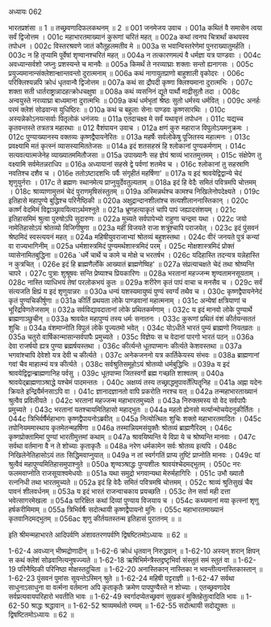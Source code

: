 अध्यायः 062

भारतप्रशंसा ॥ 1 ॥ तच्छ्रवणादिफलकथनम् ॥ 2 ॥
001	जनमेजय उवाच ।
001a	कथितं वै समासेन त्वया सर्वं द्विजोत्तम ।
001c	महाभारतमाख्यानं कुरूणां चरितं महत् ॥
002a	कथां त्वनघ चित्रार्थां कथयस्व तपोधन ।
002c	विस्तरश्रवणे जातं कौतूहलमतीव मे ॥
003a	स भवान्विस्तरेणेमां पुनराख्यातुमर्हति ।
003c	न हि तृप्यामि पूर्वेषां शृण्वानश्चरितं महत् ॥
004a	न तत्कारणमल्पं वै धर्मज्ञा यत्र पाण्डवाः ।
004c	अवध्यान्सर्वशो जघ्नुः प्रशस्यन्ते च मानवैः ॥
005a	किमर्थं ते नरव्याघ्राः शक्ताः सन्तो ह्यनागसः ।
005c	प्रयुज्यमानान्संक्लेशान्क्षान्तवन्तो दुरात्मनाम् ॥
006a	कथं नागायुतप्राणो बाहुशाली वृकोदरः ।
006c	परिक्लिश्यन्नपि क्रोधं धृतवान्वै द्विजोत्तम ॥
007a	कथं सा द्रौपदी कृष्णा क्लिश्यमाना दुरात्मभिः ।
007c	शक्ता सती धार्तराष्ट्रान्नादहत्क्रोधचक्षुषा ॥
008a	कथं व्यसनिनं द्यूते पार्थौ माद्रीसुतौ तदा ।
008c	अन्वयुस्ते नरव्याघ्रा बाध्यमाना दुरात्मभिः ॥
009a	कथं धर्मभृतां श्रेष्ठः सुतो धर्मस्य धर्मवित् ।
009c	अनर्हः परमं क्लेशं सोढवान्स युधिष्ठिरः ॥
010a	कथं च बहुलाः सेनाः पाण्डवः कृष्णसारथिः ।
010c	अस्यन्नेकोऽनयत्सर्वाः पितृलोकं धनंजयः ॥
011a	एतदाचक्ष्व मे सर्वं यथावृत्तं तपोधन ।
011c	यद्यच्च कृतवन्तस्ते तत्रतत्र महारथाः ॥
012	वैशंपायन उवाच ।
012a	क्षणं कुरु महाराज विपुलोऽयमनुक्रमः ।
012c	पुण्याख्यानस्य वक्तव्यः कृष्णद्वैपायनेरितः ॥
013a	महर्षेः सर्वलोकेषु पूजितस्य महात्मनः ।
013c	प्रवक्ष्यामि मतं कृत्स्नं व्यासस्यामिततेजसः ॥
014a	इदं शतसहस्रं हि श्लोकानां पुण्यकर्मणाम् ।
014c	सत्यवत्यात्मजेनेह व्याख्यातममितौजसा ॥
015a	उपाख्यानैः सह ज्ञेयं श्राव्यं भारतमुत्तमम् ।
015c	संक्षेपेण तु वक्ष्यामि सर्वमेतन्नराधिप ॥
016a	अध्यायानां सहस्रे द्वे पर्वणां शतमेव च ।
016c	श्लोकानां तु सहस्राणि नवतिश्च दशैव च ।
016e	ततोऽष्टादशभिः पर्वैः संगृहीतं महर्षिणा' ॥
017a	य इदं श्रावयेद्विद्वान्ये चेदं शृणुयुर्नराः ।
017c	ते ब्रह्मणः स्थानमेत्य प्राप्नुयुर्देवतुल्यताम् ॥
018a	इदं हि वेदैः समितं पवित्रमपि चोत्तमम् ।
018c	श्राव्याणामुत्तमं चेदं पुराणमृषिसंस्तुतम् ॥
019a	अस्मिन्नर्थश्च कामश्च निखिलेनोपदेक्ष्यते ।
019c	इतिहासे महापुण्ये बुद्धिश्च परिनैष्ठिकी ॥
020a	अक्षुद्रान्दानशीलांश्च सत्यशीलाननास्तिकान् ।
020c	कार्ष्णं वेदमिमं विद्वाञ्छ्रावयित्वाऽर्थमश्नुते ॥
021a	भ्रूणहत्याकृतं चापि पापं जह्यादसंशयम् ।
021c	इतिहासमिमं श्रुत्वा पुरुषोऽपि सुदारुणः ॥
022a	मुच्यते सर्वपापेभ्यो राहुणा चन्द्रमा यथा ।
022c	जयो नामेतिहासोऽयं श्रोतव्यो विजिगीषुणा ॥
023a	महीं विजयते राजा शत्रूंश्चापि पराजयेत् ।
023c	इदं पुंसवनं श्रेष्ठमिदं स्वस्त्ययनं महत् ॥
024a	महिषीयुवराजाभ्यां श्रोतव्यं बहुशस्तथा ।
024c	वीरं जनयते पुत्रं कन्यां वा राज्यभागिनीम् ॥
025a	धर्मशास्त्रमिदं पुण्यमर्थशास्त्रमिदं परम् ।
025c	मोक्षशास्त्रमिदं प्रोक्तं व्यासेनामितबुद्धिना ॥
026a	`धर्मे चार्थे च कामे च मोक्षे च भरतर्षभ ।
026c	यदिहास्ति तदन्यत्र यन्नेहास्ति न कुत्रचित् ।
026e	इदं हि ब्राह्मणैर्लोके आख्यातं ब्राह्मणेष्विह' ॥
027a	संप्रत्याचक्षते चेदं तथा श्रोष्यन्ति चापरे ।
027c	पुत्राः शुश्रूषवः सन्ति प्रेष्याश्च प्रियकारिणः ॥
028a	भरतानां महज्जन्म शृण्वतामनसूयताम् ।
028c	नास्ति व्याधिभयं तेषां परलोकभयं कुतः ॥
029a	शरीरेण कृतं पापं वाचा च मनसैव च ।
029c	सर्वं संत्यजति क्षिप्रं य इदं शृणुयान्नरः ॥
030a	धन्यं यशस्यमायुष्यं पुण्यं स्वर्ग्यं तथैव च ।
030c	कृष्णद्वैपायनेनेदं कृतं पुण्यचिकीर्षुणा ॥
031a	कीर्तिं प्रथयता लोके पाण्डवानां महात्मनाम् ।
031c	अन्येषां क्षत्रियाणां च भूरिद्रविणतेजसाम् ॥
032a	सर्वविद्यावदातानां लोके प्रथितकर्मणाम् ।
032c	य इदं मानवो लोके पुण्यार्थे ब्राह्मणाञ्छुचीन् ॥
033a	श्रावयेत महापुण्यं तस्य धर्मः सनातनः ।
033c	कुरूणां प्रथितं वंशं कीर्तयन्सततं शुचिः ॥
034a	वंशमाप्नोति विपुलं लोके पूज्यतमो भवेत् ।
034c	योऽधीते भारतं पुम्यं ब्राह्मणो नियतव्रतः ॥
035a	चतुरो वार्षिकान्मासान्सर्वपापैः प्रमुच्यते ।
035c	विज्ञेयः स च वेदानां पारगो भारतं पठन् ॥
036a	देवा राजर्षयो ह्यत्र पुण्या ब्रह्मर्षयस्तथा ।
036c	कीर्त्यन्ते धूतपाप्मानः कीर्त्यते केशवस्तथा ॥
037a	भगवांश्चापि देवेशो यत्र देवी च कीर्त्यते ।
037c	अनेकजननो यत्र कार्तिकेयस्य संभवः ॥
038a	ब्राह्मणानां गवां चैव माहात्म्यं यत्र कीर्त्यते ।
038c	सर्वश्रुतिसमूहोऽयं श्रोतव्यो धर्मबुद्धिभिः ॥
039a	य इदं श्रावयेद्विद्वान्ब्राह्मणानिह पर्वसु ।
039c	धूतपाप्मा जितस्वर्गो ब्रह्म गच्छति शाश्वतम् ॥
040a	श्रावयेद्ब्राह्मणाञ्श्राद्धे यश्चेमं पादमन्ततः ।
040c	अक्षय्यं तस्य तच्छ्राद्धमुपावर्तेत्पितॄनिह ॥
041a	अह्ना यदेनः क्रियते इन्द्रियैर्मनसाऽपि वा ।
041c	ज्ञानादज्ञानतो वापि प्रकरोति नरश्च यत् ॥
042a	तन्महाभारताख्यानं श्रुत्वैव प्रविलीयते ।
042c	भरतानां महज्जन्म महाभारतमुच्यते ॥
043a	निरुक्तमस्य यो वेद सर्वपापैः प्रमुच्यते ।
043c	भरतानां यतश्चायमितिहासो महाद्भुतः ॥
044a	महतो ह्येनसो मर्त्यान्मोचयेदनुकीर्तितः ।
044c	त्रिभिर्वर्षैर्महाभागः कृष्णद्वैपायनोऽब्रवीत् ॥
045a	नित्योत्थितः शुचिः शक्तो महाभारतमादितः ।
045c	तपोनियममास्थाय कृतमेतन्महर्षिणा ॥
046a	तस्मान्नियमसंयुक्तैः श्रोतव्यं ब्राह्मणैरिदम् ।
046c	कृष्णप्रोक्तामिमां पुण्यां भारतीमुत्तमां कथाम् ॥
047a	श्रावयिष्यन्ति ये विप्रा ये च श्रोष्यन्ति मानवाः ।
047c	सर्वथा वर्तमाना वै न ते शोच्याः कृताकृतैः ॥
048a	नरेण धर्मकामेन सर्वः श्रोतव्य इत्यपि ।
048c	निखिलेनेतिहासोऽयं ततः सिद्धिमवाप्नुयात् ॥
049a	न तां स्वर्गगतिं प्राप्य तुष्टिं प्राप्नोति मानवः ।
049c	यां श्रुत्वैवं महापुण्यमितिहासमुपाश्नुते ॥
050a	शृण्वञ्श्राद्धः पुण्यशीलः श्रावयंश्चेदमद्भुतम् ।
050c	नरः फलमवाप्नोति राजसूयाश्वमेधयोः ॥
051a	यथा समुद्रो भगवान्यथा मेरुर्महागिरिः ।
051c	उभौ ख्यातौ रत्ननिधी तथा भारतमुच्यते ॥
052a	इदं हि वेदैः समितं पवित्रमषि चोत्तमम् ।
052c	श्राव्यं श्रुतिसुखं चैव पावनं शीलवर्धनम् ॥
053a	य इदं भारतं राजन्वाचकाय प्रयच्छति ।
053c	तेन सर्वा मही दत्ता भवेत्सागरमेखला ॥
054a	पारिक्षित कथां दिव्यां पुण्याय विजयाय च ।
054c	कथ्यमानां मया कृत्स्नां शृणु हर्षकरीमिमाम् ॥
055a	त्रिभिर्वर्षैः सदोत्थायी कृष्णद्वैपायनो मुनिः ।
055c	महाभारतमाख्यानं कृतवानिदमद्भुतम् ॥
056ac	शृणु कीर्तयतस्तन्म इतिहासं पुरातनम् ॥ ॥

इति श्रीमन्महाभारते आदिपर्वणि अंशावतरणपर्वणि द्विषष्टितमोऽध्यायः ॥ 62 ॥

1-62-4 अवध्यान् भीष्मद्रोणादीन् ॥ 1-62-6 क्रोधं धृतवान् निरुद्धवान् ॥ 1-62-10 अस्यन् शरान् क्षिपन् स कथं क्लेशं सोढवानित्यनुषज्ज्यते ॥ 1-62-18 ऋषिभिर्मन्त्रैस्तद्द्रष्टृभिर्वा संस्तुतं समं स्तुतं वा ॥ 1-62-19 परिनैष्ठिकी परिनिष्ठा मोक्षस्तदुचिता ॥ 1-62-20 अनास्तिकान् नास्तिका न भवन्तीत्यनास्तिकास्तान् ॥ 1-62-23 पुंसवनं पुमांसः सूयन्तेऽस्मिन् श्रुते ॥ 1-62-24 महिषी पट्टराज्ञी ॥ 1-62-47 सर्वथा साधुनाऽसाधुना वा वर्त्मना वर्तमाना अपि कृताकृतैः क्रमेण पापपुण्यैस्ते न शोच्याः । एतच्छ्रवणादेव सर्वप्रत्यवायपरिहारो भवतीति भावः ॥ 1-62-49 स्वर्गादप्येतच्छ्रवणं सुखकरं मुक्तिहेतुत्वादिति भावः ॥ 1-62-50 श्राद्धः श्रद्धावान् ॥ 1-62-52 श्राव्यमर्थतो रम्यम् ॥ 1-62-55 सदोत्थायी सदोद्युक्तः ॥ द्विषष्टितमोऽध्यायः ॥ 62 ॥
